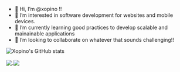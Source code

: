 - 👋 Hi, I’m @xopino !! 
- 👀 I’m interested in software development for websites and mobile devices.
- 🌱 I’m currently learning good practices to develop scalable and mainainable applications
- 💞️ I’m looking to collaborate on whatever that sounds challenging!! 

![Xopino's GitHub stats](https://github-readme-stats.vercel.app/api?username=xopino&show_icons=true&theme=radical&count_private=true)

<a href="https://github.com/xopino">
  <img align="center" src="https://github-readme-stats.vercel.app/api/top-langs/?username=xopino&layout=compact" />
</a>
<a href="https://github.com/xopino">
  <img align="center" src="https://github-readme-stats.vercel.app/api/pin/?username=xopino&repo=symfony-skeleton&show_owner=true" />
</a>

<!---
xopino/xopino is a ✨ special ✨ repository because its `README.md` (this file) appears on your GitHub profile.
You can click the Preview link to take a look at your changes.
--->
